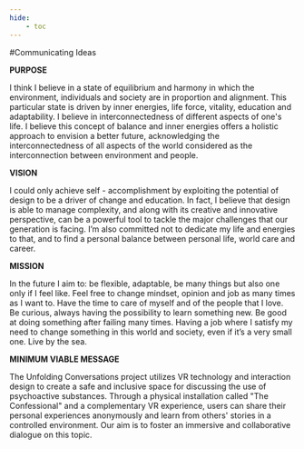 ```yaml
---
hide:
    - toc
---
```




#Communicating Ideas

**PURPOSE**

I think I believe in a state of equilibrium and harmony in which the environment, individuals and society are in proportion and alignment. This particular state is driven by inner energies, life force, vitality, education and adaptability. I believe in interconnectedness of different aspects of one's life. I believe this concept of balance and inner energies offers a holistic approach to envision a better future, acknowledging the interconnectedness of all aspects of the world considered as the interconnection between environment and people.


**VISION**

I could only achieve self - accomplishment by exploiting the potential of design to be a driver of change and education. In fact, I believe that design is able to manage complexity, and along with its creative and innovative perspective, can be a powerful tool to tackle the major challenges that our generation is facing. I’m also committed not to dedicate my life and energies to that, and to find a personal balance between personal life, world care and career.


**MISSION**

In the future I aim to:
be flexible, adaptable, be many things but also one only if I feel like. Feel free to change mindset, opinion and job as many times as I want to. Have the time to care of myself and of the people that I love. Be curious, always having the possibility to learn something new. Be good at doing something after failing many times. Having a job where I satisfy my need to change something in this world and society, even if it’s a very small one. Live by the sea.



**MINIMUM VIABLE MESSAGE**

The Unfolding Conversations project utilizes VR technology and interaction design to create a safe and inclusive space for discussing the use of psychoactive substances. Through a physical installation called "The Confessional" and a complementary VR experience, users can share their personal experiences anonymously and learn from others' stories in a controlled environment. Our aim is to foster an immersive and collaborative dialogue on this topic.
